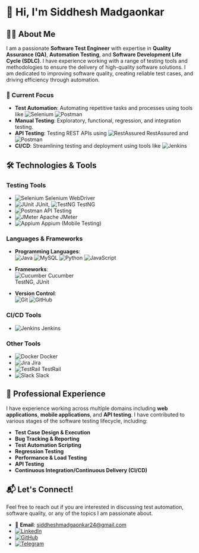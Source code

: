 # 👋 Hi, I'm Siddhesh Madgaonkar

## 🧑‍💻 About Me
I am a passionate **Software Test Engineer** with expertise in **Quality Assurance (QA)**, **Automation Testing**, and **Software Development Life Cycle (SDLC)**. I have experience working with a range of testing tools and methodologies to ensure the delivery of high-quality software solutions. I am dedicated to improving software quality, creating reliable test cases, and driving efficiency through automation.

### 🚀 Current Focus
- **Test Automation**: Automating repetitive tasks and processes using tools like ![Selenium](https://img.shields.io/badge/Selenium-43B02A?logo=selenium&logoColor=white) ![Postman](https://img.shields.io/badge/Postman-FF6C37?logo=postman&logoColor=white)
- **Manual Testing**: Exploratory, functional, regression, and integration testing.
- **API Testing**: Testing REST APIs using ![RestAssured](https://img.shields.io/badge/RestAssured-6DB33F?style=flat&logo=java&logoColor=white) RestAssured and ![Postman](https://img.shields.io/badge/Postman-FF6C37?logo=postman&logoColor=white)
- **CI/CD**: Streamlining testing and deployment using tools like ![Jenkins](https://img.shields.io/badge/Jenkins-D24939?logo=jenkins&logoColor=white)
## 🛠️ Technologies & Tools

### **Testing Tools**
- ![Selenium](https://img.shields.io/badge/Selenium-43B02A?logo=selenium&logoColor=white) Selenium WebDriver  
- ![JUnit](https://img.shields.io/badge/JUnit-25A162?logo=java&logoColor=white) JUnit, ![TestNG](https://img.shields.io/badge/TestNG-FF8C00?logo=java&logoColor=white) TestNG  
- ![Postman](https://img.shields.io/badge/Postman-FF6C37?logo=postman&logoColor=white) API Testing  
- ![JMeter](https://img.shields.io/badge/JMeter-D22128?logo=apachejmeter&logoColor=white) Apache JMeter  
- ![Appium](https://img.shields.io/badge/Appium-00B4AB?logo=appium&logoColor=white) Appium (Mobile Testing)

### **Languages & Frameworks**
- **Programming Languages**:  
  ![Java](https://img.shields.io/badge/Java-%23ED8B00.svg?style=flat&logo=java&logoColor=white)
  ![MySQL](https://img.shields.io/badge/MySQL-%2300f.svg?style=flat&logo=mysql&logoColor=white)
  ![Python](https://img.shields.io/badge/Python-%2314354C.svg?style=flat&logo=python&logoColor=white)
  ![JavaScript](https://img.shields.io/badge/JavaScript-F7DF1E?logo=javascript&logoColor=black)

- **Frameworks**:  
  ![Cucumber](https://img.shields.io/badge/Cucumber-23D96C?logo=cucumber&logoColor=white) Cucumber   
  TestNG, JUnit

- **Version Control**:  
  ![Git](https://img.shields.io/badge/Git-F05032?logo=git&logoColor=white) ![GitHub](https://img.shields.io/badge/GitHub-181717?logo=github&logoColor=white)

### **CI/CD Tools**
- ![Jenkins](https://img.shields.io/badge/Jenkins-D24939?logo=jenkins&logoColor=white) Jenkins  

### **Other Tools**
- ![Docker](https://img.shields.io/badge/Docker-2496ED?logo=docker&logoColor=white) Docker  
- ![Jira](https://img.shields.io/badge/Jira-0052CC?logo=jira&logoColor=white) Jira  
- ![TestRail](https://img.shields.io/badge/TestRail-02BFE6?logo=testrail&logoColor=white) TestRail  
- ![Slack](https://img.shields.io/badge/Slack-4A154B?logo=slack&logoColor=white) Slack

## 💼 Professional Experience
I have experience working across multiple domains including **web applications**, **mobile applications**, and **API testing**. I have contributed to various stages of the software testing lifecycle, including:

- **Test Case Design & Execution**
- **Bug Tracking & Reporting**
- **Test Automation Scripting**
- **Regression Testing**
- **Performance & Load Testing**
- **API Testing**
- **Continuous Integration/Continuous Delivery (CI/CD)**

## 📬 Let's Connect!
Feel free to reach out if you are interested in discussing test automation, software quality, or any of the topics I am passionate about.

- 📧 **Email**: siddheshmadgaonkar24@gmail.com  
- [![LinkedIn](https://img.shields.io/badge/LinkedIn-0A66C2?logo=linkedin&logoColor=white)](https://www.linkedin.com/in/siddhesh-madgaonkar-70a3a2289/)  
- [![GitHub](https://img.shields.io/badge/GitHub-181717?logo=github&logoColor=white)](https://github.com/iamsidh)  
- [![Telegram](https://img.shields.io/badge/Telegram-2CA5E0?logo=telegram&logoColor=white)](https://t.me/iamsidh)

